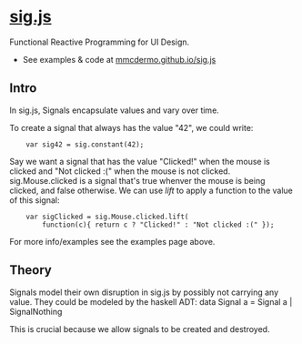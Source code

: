 [sig.js](http://mmcdermo.github.io/sig.js)
======
Functional Reactive Programming for UI Design. 
* See examples & code at [mmcdermo.github.io/sig.js](http://mmcdermo.github.io/sig.js)

Intro
-----
In sig.js, Signals encapsulate values and vary over time. 

To create a signal that always has the value "42", we could write:
```
    var sig42 = sig.constant(42);
```
Say we want a signal that has the value "Clicked!" when the mouse is clicked and "Not clicked :(" when the mouse is not clicked. sig.Mouse.clicked is a signal that's true whenver the mouse is being clicked, and false otherwise. We can use *lift* to apply a function to the value of this signal: 
```
    var sigClicked = sig.Mouse.clicked.lift(
        function(c){ return c ? "Clicked!" : "Not clicked :(" });
```
For more info/examples see the examples page above. 

Theory
------
Signals model their own disruption in sig.js by possibly not carrying any value. They could be modeled by the haskell ADT:
    data Signal a = Signal a | SignalNothing

This is crucial because we allow signals to be created and destroyed.